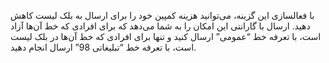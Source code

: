 <p>با فعالسازی این گزینه، می‌توانید هزینه کمپین خود را برای ارسال به بلک لیست کاهش دهید. ارسال با گارانتی این امکان را به شما می‌دهد که برای افرادی که خط آن‌ها آزاد است، با تعرفه خط “عمومی” ارسال کنید و تنها برای افرادی که خط آن‌ها در بلک لیست است، با تعرفه خط “تبلیغاتی 98” ارسال انجام دهید.</p>
